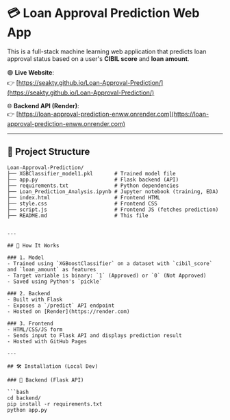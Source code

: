 # 💳 Loan Approval Prediction Web App

This is a full-stack machine learning web application that predicts loan approval status based on a user's **CIBIL score** and **loan amount**.

🟢 **Live Website**:  
👉 [https://seakty.github.io/Loan-Approval-Prediction/](https://seakty.github.io/Loan-Approval-Prediction/)

🌐 **Backend API (Render)**:  
👉 [https://loan-approval-prediction-enww.onrender.com](https://loan-approval-prediction-enww.onrender.com)

---

## 📁 Project Structure

```plaintext
Loan-Approval-Prediction/
├── XGBClassifier_model1.pkl       # Trained model file
├── app.py                         # Flask backend (API)
├── requirements.txt               # Python dependencies
├── Loan_Prediction_Analysis.ipynb # Jupyter notebook (training, EDA)
├── index.html                     # Frontend HTML
├── style.css                      # Frontend CSS
├── script.js                      # Frontend JS (fetches prediction)
├── README.md                      # This file


---

## 🧠 How It Works

### 1. Model
- Trained using `XGBoostClassifier` on a dataset with `cibil_score` and `loan_amount` as features
- Target variable is binary: `1` (Approved) or `0` (Not Approved)
- Saved using Python's `pickle`

### 2. Backend
- Built with Flask
- Exposes a `/predict` API endpoint
- Hosted on [Render](https://render.com)

### 3. Frontend
- HTML/CSS/JS form
- Sends input to Flask API and displays prediction result
- Hosted with GitHub Pages

---

## 🛠 Installation (Local Dev)

### 🔗 Backend (Flask API)

```bash
cd backend/
pip install -r requirements.txt
python app.py
